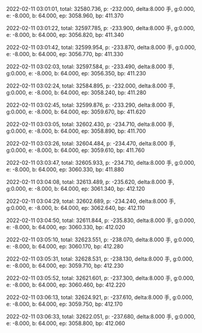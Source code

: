 2022-02-11 03:01:01, total: 32580.736, p: -232.000, delta:8.000 手, g:0.000, e: -8.000, b: 64.000, ep: 3058.960, bp: 411.370

2022-02-11 03:01:22, total: 32597.785, p: -233.900, delta:8.000 手, g:0.000, e: -8.000, b: 64.000, ep: 3056.820, bp: 411.340

2022-02-11 03:01:42, total: 32599.954, p: -233.870, delta:8.000 手, g:0.000, e: -8.000, b: 64.000, ep: 3056.770, bp: 411.330

2022-02-11 03:02:03, total: 32597.584, p: -233.490, delta:8.000 手, g:0.000, e: -8.000, b: 64.000, ep: 3056.350, bp: 411.230

2022-02-11 03:02:24, total: 32584.895, p: -232.000, delta:8.000 手, g:0.000, e: -8.000, b: 64.000, ep: 3058.240, bp: 411.280

2022-02-11 03:02:45, total: 32599.876, p: -233.290, delta:8.000 手, g:0.000, e: -8.000, b: 64.000, ep: 3059.670, bp: 411.620

2022-02-11 03:03:05, total: 32602.430, p: -234.710, delta:8.000 手, g:0.000, e: -8.000, b: 64.000, ep: 3058.890, bp: 411.700

2022-02-11 03:03:26, total: 32604.484, p: -234.470, delta:8.000 手, g:0.000, e: -8.000, b: 64.000, ep: 3059.610, bp: 411.760

2022-02-11 03:03:47, total: 32605.933, p: -234.710, delta:8.000 手, g:0.000, e: -8.000, b: 64.000, ep: 3060.330, bp: 411.880

2022-02-11 03:04:08, total: 32613.489, p: -235.620, delta:8.000 手, g:0.000, e: -8.000, b: 64.000, ep: 3061.340, bp: 412.120

2022-02-11 03:04:29, total: 32602.689, p: -234.240, delta:8.000 手, g:0.000, e: -8.000, b: 64.000, ep: 3062.640, bp: 412.110

2022-02-11 03:04:50, total: 32611.844, p: -235.830, delta:8.000 手, g:0.000, e: -8.000, b: 64.000, ep: 3060.330, bp: 412.020

2022-02-11 03:05:10, total: 32623.551, p: -238.070, delta:8.000 手, g:0.000, e: -8.000, b: 64.000, ep: 3060.170, bp: 412.280

2022-02-11 03:05:31, total: 32628.531, p: -238.130, delta:8.000 手, g:0.000, e: -8.000, b: 64.000, ep: 3059.710, bp: 412.230

2022-02-11 03:05:52, total: 32621.601, p: -237.300, delta:8.000 手, g:0.000, e: -8.000, b: 64.000, ep: 3060.460, bp: 412.220

2022-02-11 03:06:13, total: 32624.921, p: -237.610, delta:8.000 手, g:0.000, e: -8.000, b: 64.000, ep: 3059.750, bp: 412.170

2022-02-11 03:06:33, total: 32622.051, p: -237.680, delta:8.000 手, g:0.000, e: -8.000, b: 64.000, ep: 3058.800, bp: 412.060